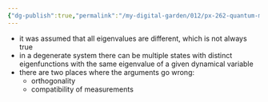 ```yaml
---
{"dg-publish":true,"permalink":"/my-digital-garden/012/px-262-quantum-mechanics/c-the-basic-postulates/px-262-c9a-degeneracy/","created":"2024-11-25T10:50:32.000+00:00","updated":"2024-11-26T01:07:33.918+00:00"}
---
```


- it was assumed that all eigenvalues are different, which is not always true
- in a degenerate system there can be multiple states with distinct eigenfunctions with the same eigenvalue of a given dynamical variable
- there are two places where the arguments go wrong:
	- orthogonality
	- compatibility of measurements
